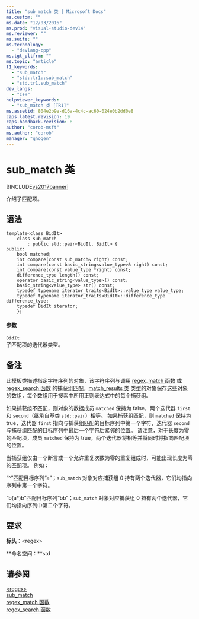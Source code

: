 ```yaml
---
title: "sub_match 类 | Microsoft Docs"
ms.custom: ""
ms.date: "12/03/2016"
ms.prod: "visual-studio-dev14"
ms.reviewer: ""
ms.suite: ""
ms.technology: 
  - "devlang-cpp"
ms.tgt_pltfrm: ""
ms.topic: "article"
f1_keywords: 
  - "sub_match"
  - "std::tr1::sub_match"
  - "std.tr1.sub_match"
dev_langs: 
  - "C++"
helpviewer_keywords: 
  - "sub_match 类 [TR1]"
ms.assetid: 804e2b9e-d16a-4c4c-ac60-024e0b2dd0e8
caps.latest.revision: 19
caps.handback.revision: 8
author: "corob-msft"
ms.author: "corob"
manager: "ghogen"
---
```

# sub_match 类
[!INCLUDE[vs2017banner](../assembler/inline/includes/vs2017banner.md)]

介绍子匹配项。  
  
## 语法  
  
```  
template<class BidIt>  
    class sub_match  
        : public std::pair<BidIt, BidIt> {  
public:  
    bool matched;  
    int compare(const sub_match& right) const;  
    int compare(const basic_string<value_type>& right) const;  
    int compare(const value_type *right) const;  
    difference_type length() const;  
    operator basic_string<value_type>() const;  
    basic_string<value_type> str() const;  
    typedef typename iterator_traits<BidIt>::value_type value_type;  
    typedef typename iterator_traits<BidIt>::difference_type difference_type;  
    typedef BidIt iterator;  
    };  
```  
  
#### 参数  
 `BidIt`  
 子匹配项的迭代器类型。  
  
## 备注  
 此模板类描述指定字符序列的对象，该字符序列与调用 [regex\_match 函数](../Topic/regex_match%20Function.md) 或 [regex\_search 函数](../Topic/regex_search%20Function.md) 的捕获组匹配。[match\_results 类](../standard-library/match-results-class.md) 类型的对象保存这些对象的数组，每个数组用于搜索中所用正则表达式中的每个捕获组。  
  
 如果捕获组不匹配，则对象的数据成员 `matched` 保持为 false，两个迭代器 `first` 和 `second`（继承自基类 `std::pair`）相等。 如果捕获组匹配，则 `matched` 保持为 true，迭代器 `first` 指向与捕获组匹配的目标序列中第一个字符，迭代器 `second` 与捕获组匹配的目标序列中最后一个字符后紧邻的位置。 请注意，对于长度为零的匹配项，成员 `matched` 保持为 true，两个迭代器将相等并将同时将指向匹配项的位置。  
  
 当捕获组仅由一个断言或一个允许重复次数为零的重复组成时，可能出现长度为零的匹配项。 例如：  
  
 “^”匹配目标序列“a”；`sub_match` 对象对应捕获组 0 持有两个迭代器，它们均指向序列中第一个字符。  
  
 “b\(a\*\)b”匹配目标序列“bb”；`sub_match` 对象对应捕获组 0 持有两个迭代器，它们均指向序列中第二个字符。  
  
## 要求  
 **标头：**\<regex\>  
  
 **命名空间：**std  
  
## 请参阅  
 [\<regex\>](../standard-library/regex.md)   
 [sub\_match](../standard-library/sub-match-class.md)   
 [regex\_match 函数](../Topic/regex_match%20Function.md)   
 [regex\_search 函数](../Topic/regex_search%20Function.md)